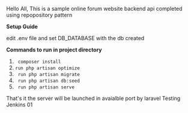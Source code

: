 Hello All,
This is a sample online forum website backend api completed using repopository pattern

**Setup Guide**

edit .env file and set DB_DATABASE with the db created

**Commands to run in project directory**

 1. `` composer install``
 2. `` run php artisan optimize ``
 3. `` run php artisan migrate``
 4. `` run php artisan db:seed``
 5. `` run php artisan serve``

That's it the server will be launched in avaialble port by laravel
Testing Jenkins
01
